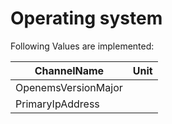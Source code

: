 # Operating system


Following Values are implemented:

|ChannelName|Unit|
|---|---|
|OpenemsVersionMajor||
|PrimaryIpAddress||
